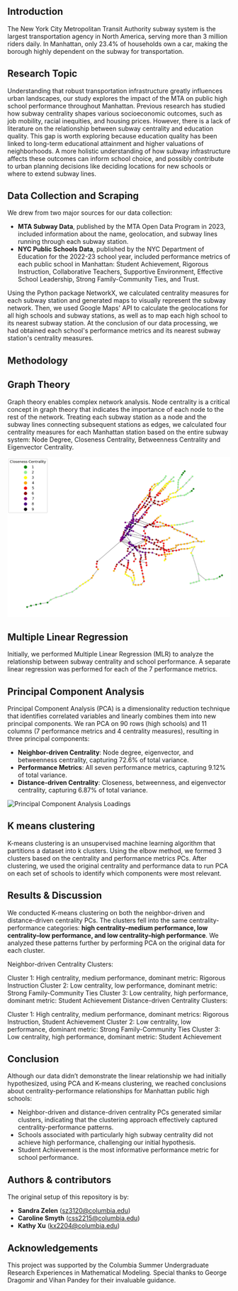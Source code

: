## Introduction

The New York City Metropolitan Transit Authority subway system is the largest transportation agency in North America, serving more than 3 million riders daily. In Manhattan, only 23.4\% of households own a car, making the borough highly dependent on the subway for transportation.

## Research Topic

Understanding that robust transportation infrastructure greatly influences urban landscapes, our study explores the impact of the MTA on public high school performance throughout Manhattan. Previous research has studied how subway centrality shapes various socioeconomic outcomes, such as job mobility, racial inequities, and housing prices. However, there is a lack of literature on the relationship between subway centrality and education quality. This gap is worth exploring because education quality has been linked to long-term educational attainment and higher valuations of neighborhoods. A more holistic understanding of how subway infrastructure affects these outcomes can inform school choice, and possibly contribute to urban planning decisions like deciding locations for new schools or where to extend subway lines. 

## Data Collection and Scraping
We drew from two major sources for our data collection:

- **MTA Subway Data**, published by the MTA Open Data Program in 2023, included information about the name, geolocation, and subway lines running through each subway station.
- **NYC Public Schools Data**, published by the NYC Department of Education for the 2022-23 school year, included performance metrics of each public school in Manhattan: Student Achievement, Rigorous Instruction, Collaborative Teachers, Supportive Environment, Effective School Leadership, Strong Family-Community Ties, and Trust.

Using the Python package NetworkX, we calculated centrality measures for each subway station and generated maps to visually represent the subway network. Then, we used Google Maps' API to calculate the geolocations for all high schools and subway stations, as well as to map each high school to its nearest subway station. At the conclusion of our data processing, we had obtained each school's performance metrics and its nearest subway station's centrality measures.

## Methodology

## Graph Theory

Graph theory enables complex network analysis. Node centrality is a critical concept in graph theory that indicates the importance of each node to the rest of the network. Treating each subway station as a node and the subway lines connecting subsequent stations as edges, we calculated four centrality measures for each Manhattan station based on the entire subway system: Node Degree, Closeness Centrality, Betweenness Centrality and Eigenvector Centrality.

![Closeness Centrality Map](images/closeness_map.jpg)

## Multiple Linear Regression
Initially, we performed Multiple Linear Regression (MLR) to analyze the relationship between subway centrality and school performance. A separate linear regression was performed for each of the 7 performance metrics.

## Principal Component Analysis 
Principal Component Analysis (PCA) is a dimensionality reduction technique that identifies correlated variables and linearly combines them into new principal components. We ran PCA on 90 rows (high schools) and 11 columns (7 performance metrics and 4 centrality measures), resulting in three principal components:

- **Neighbor-driven Centrality**: Node degree, eigenvector, and betweenness centrality, capturing 72.6% of total variance.
- **Performance Metrics**: All seven performance metrics, capturing 9.12% of total variance.
- **Distance-driven Centrality**: Closeness, betweenness, and eigenvector centrality, capturing 6.87% of total variance.

![Principal Component Analysis Loadings](images/pca_loadings.jpg)

## K means clustering 
K-means clustering is an unsupervised machine learning algorithm that partitions a dataset into k clusters. Using the elbow method, we formed 3 clusters based on the centrality and performance metrics PCs. After clustering, we used the original centrality and performance data to run PCA on each set of schools to identify which components were most relevant.

## Results & Discussion
We conducted K-means clustering on both the neighbor-driven and distance-driven centrality PCs. The clusters fell into the same centrality-performance categories: **high centrality–medium performance, low centrality–low performance, and low centrality–high performance**. We analyzed these patterns further by performing PCA on the original data for each cluster.

Neighbor-driven Centrality Clusters:

Cluster 1: High centrality, medium performance, dominant metric: Rigorous Instruction
Cluster 2: Low centrality, low performance, dominant metric: Strong Family-Community Ties
Cluster 3: Low centrality, high performance, dominant metric: Student Achievement
Distance-driven Centrality Clusters:

Cluster 1: High centrality, medium performance, dominant metrics: Rigorous Instruction, Student Achievement
Cluster 2: Low centrality, low performance, dominant metric: Strong Family-Community Ties
Cluster 3: Low centrality, high performance, dominant metric: Student Achievement

## Conclusion
Although our data didn’t demonstrate the linear relationship we had initially hypothesized, using PCA and K-means clustering, we reached conclusions about centrality-performance relationships for Manhattan public high schools:

- Neighbor-driven and distance-driven centrality PCs generated similar clusters, indicating that the clustering approach effectively captured centrality-performance patterns.
- Schools associated with particularly high subway centrality did not achieve high performance, challenging our initial hypothesis.
- Student Achievement is the most informative performance metric for school performance.

## Authors & contributors

The original setup of this repository is by:
- **Sandra Zelen** ([sz3120@columbia.edu](mailto:sz3120@columbia.edu))
- **Caroline Smyth** ([css2215@columbia.edu](mailto:css2215@columbia.edu))
- **Kathy Xu** ([kx2204@columbia.edu](mailto:kx2204@columbia.edu))


## Acknowledgements

This project was supported by the Columbia Summer Undergraduate Research Experiences in Mathematical Modeling. Special thanks to George Dragomir and Vihan Pandey for their invaluable guidance.
